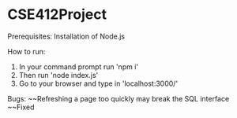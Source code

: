 # CSE412Project

Prerequisites:
Installation of Node.js

How to run:
1. In your command prompt run 'npm i'
1. Then run 'node index.js'
2. Go to your browser and type in 'localhost:3000/'

Bugs:
~~Refreshing a page too quickly may break the SQL interface ~~Fixed
